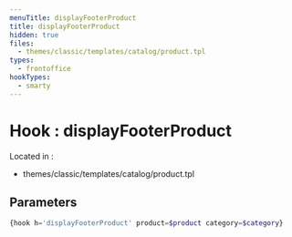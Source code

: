 ```yaml
---
menuTitle: displayFooterProduct
title: displayFooterProduct
hidden: true
files:
  - themes/classic/templates/catalog/product.tpl
types:
  - frontoffice
hookTypes:
  - smarty
---
```


# Hook : displayFooterProduct

Located in :

  - themes/classic/templates/catalog/product.tpl

## Parameters

```php
{hook h='displayFooterProduct' product=$product category=$category}
```